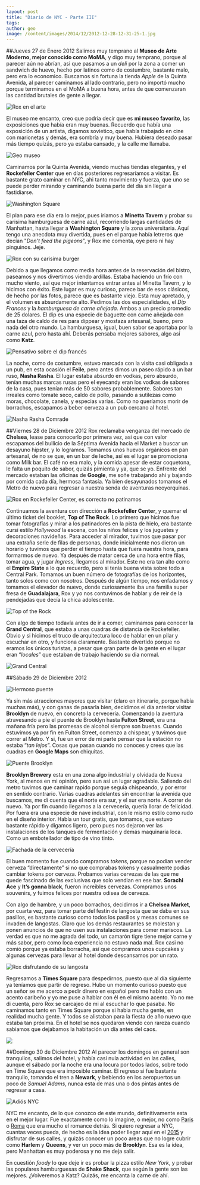 ```yaml
---
layout: post
title: "Diario de NYC - Parte III"
tags: 
author: geo
image: /content/images/2014/12/2012-12-28-12-31-25-1.jpg
---
```

##Jueves 27 de Enero 2012
Salimos muy temprano al **Museo de Arte Moderno, mejor conocido como MoMA**, y digo muy temprano, porque al parecer aún no abrían, asi que pasamos a un *deli* por la zona a comer un sandwich de huevo, hecho por latinos como de costumbre, bastante malo, pero era lo economico. Buscamos sin fortuna la tienda *Apple* de la Quinta Avenida, al parecer caminamos al lado contrario, pero no importó mucho porque terminamos en el MoMA a buena hora, antes de que comenzaran las cantidad brutales de gente a llegar.

![Rox en el arte](/content/images/2014/12/2012-12-27-11-09-51.jpg)

El museo me encanto, creo que podría decir que es **mi museo favorito**, las exposiciones que había eran muy buenas. Recuerdo que había una exposición de un artista, digamos sovietico, que había trabajado en cine con marionetas y demás, era sombría y muy buena. Hubiera deseado pasar más tiempo quizás, pero ya estaba cansado, y la calle me llamaba.

![Geo museo](/content/images/2014/12/DSC09499.JPG)

Caminamos por la Quinta Avenida, viendo muchas tiendas elegantes, y el **Rockefeller Center** que en días posteriores regresaríamos a visitar. Es bastante grato caminar en NYC, ahi tanto movimiento y fuerza, que uno se puede perder mirando y caminando buena parte del día sin llegar a fastidiarse.

![Washington Square](/content/images/2014/12/2012-12-27-13-43-45.jpg)

El plan para ese día era lo mejor, pues iriamos a **Minetta Tavern** y probar su carisima hamburguesa de carne azul, recorriendo largas cantidades de Manhattan, hasta llegar a **Washington Square** y la zona universitaria. Aquí tengo una anecdota muy divertida, pues en el parque había letreros que decían "*Don't feed the pigeons*", y Rox me comenta, oye pero ni hay pinguinos. Jeje. 

![Rox con su carisima burger](/content/images/2014/12/2012-12-27-14-58-56.jpg)

Debido a que llegamos como media hora antes de la reservación del bistro, paseamos y nos divertimos viendo ardillas. Estaba haciendo un frío con mucho viento, así que mejor intentamos entrar antes al Minetta Tavern, y lo hicimos con éxito. Este lugar es muy curioso, parece bar de esos clásicos, de hecho por las fotos, parece que es bastante viejo. Esta muy apretado, y el volumen  es absurdamente alto. Pedimos las dos especialidades, el *Dip Frances* y la *hamburguesa de carne añejada*. Ambos a un precio promedio de 25 dolares. El dip es una especie de baguette con carne añejada con una taza de caldo de res para dippear y mostaza artesanal, bueno, pero nada del otro mundo. La hamburguesa, igual, buen sabor se aportaba por la carne azul, pero hasta ahí. Deberás pensaba mejores sabores, algo así como **Katz**.

![Pensativo sobre el dip francés](/content/images/2014/12/2012-12-27-14-36-54.jpg)

La noche, como de costumbre, estuvo marcada con la visita casi obligada a un pub, en esta ocasión el **Feile**, pero antes dimos un paseo rápido a un bar ruso, **Nasha Rasha**. El lugar estaba absurdo en vodkas, pero absurdo, tenían muchas marcas rusas pero el eyecandy eran los vodkas de sabores de la casa, pues tenían más de 50 sabores probablemente. Sabores tan irreales como tomate seco, caldo de pollo, pasando a sutilezas como moras, chocolate, canela, y especias varias. Como no queríamos morir de borrachos, escapamos a beber cerveza a un pub cercano al hotel.

![Nasha Rasha Comrade](/content/images/2014/12/2012-12-27-17-55-32.jpg)

##Viernes 28 de Diciembre 2012
Rox reclamaba venganza del mercado de **Chelsea**, lease para conocerlo por primera vez, asi que con valor escapamos del bullicio de la Séptima Avenida hacia el Market a buscar un desayuno hipster, y lo logramos. Tomamos unos huevos orgánicos en pan artesanal, de no se que, en un bar de leche, así es el lugar se promociona como Milk bar. El café no era malo, y la comida apesar de estar coquetona, le falta un poquito de sabor, quizás pimienta y ya, que se yo. Enfrente del mercado estaban las oficinas de **Google**, me soñe trabajando ahi y bajando por comida cada día, hermosa fantasía. Ya bien desayunados tomamos el Metro de nuevo para regresar a nuestra senda de aventuras neoyorquinas.

![Rox en Rockefeller Center, es correcto no patinamos](/content/images/2014/12/DSC09559.JPG)

Continuamos la aventura con dirección a **Rockefeller Center**, y quemar el último ticket del booklet, **Top of The Rock**. Lo primero que hicimos fue tomar fotografías y mirar a los patinadores en la pista de hielo, era bastante cursi estilo *Hollywood* la escena, con los niños felices y los juguetes y decoraciones navideñas. Para acceder al mirador, tuvimos que pasar por una extraña serie de filas de personas, donde inicialmente nos dieron un horario y tuvimos que perder el tiempo hasta que fuera nuestra hora, para formarmos de nuevo. Ya después de matar cerca de una hora entre filas, tomar agua, y jugar *Ingress*, llegamos al mirador. Este no era tan alto como el **Empire State** a lo que recuerdo, pero si tenía buena vista sobre todo a Central Park. Tomamos un buen número de fotografías de los horizontes, tanto solos como con nosotros. Después de algún tiempo, nos enfadamos y tomamos el elevador de nuevo, donde curiosamente iba una familia super fresa de **Guadalajara**, Rox y yo nos contuvimos de hablar y de reir de la pendejadas que decía la chica adolescente.

![Top of the Rock](/content/images/2014/12/2012-12-28-12-31-25.jpg)

Con algo de tiempo todavía antes de ir a comer, caminamos para conocer la **Grand Central**, que estaba a unas cuadras de distancia de Rockefeller. Obvio y si hicimos el truco de arquitectura loco de hablar en un pilar y escuchar en otro, y funciona claramente. Bastante divertido porque no eramos los únicos turistas, a pesar que gran parte de la gente en el lugar eran “*locales*” que estaban de trabajo haciendo su dia normal.

![Grand Central](/content/images/2014/12/DSC09630.JPG)

##Sábado 29 de Diciembre 2012

![Hermoso puente](/content/images/2014/12/2012-12-29-10-29-13.jpg)

Ya sin más atracciones mayores que visitar (claro en itinerario, porque había muchas más), y con ganas de pasarla bien, decidimos el día anterior visitar **Brooklyn** de nuevo, en concreto la cervecería. Comenzando la aventura atravesando a pie el puente de Brooklyn hasta **Fulton Street**, era una mañana fría pero las promesas de alcohol siempre son buenas. Cuando estuvimos ya por fin en Fulton Street, comenzo a chispear, y tuvimos que correr al Metro. Y si, fue un error de mi parte pensar que la estación no estaba “*tan lejos*”. Cosas que pasan cuando no conoces y crees que las cuadras en **Google Maps** son chiquitas.

![Puente Brooklyn](/content/images/2014/12/2012-12-29-10-15-44.jpg)

**Brooklyn Brewery** esta en una zona algo industrial y olvidada de Nueva York, al menos en mi opinión, pero aun asi un lugar agradable. Saliendo del metro tuvimos que caminar rapido porque seguia chispeando, y por error en sentido contrario. Varias cuadras adelantes sin encontrar la avenida que buscamos, me di cuenta que el norte era sur, y el sur era norte. A correr de nuevo. Ya por fin cuando llegamos a la cervecería, quería llorar de felicidad. Por fuera era una especie de nave industrial, con le mismo estilo como rudo en el diseño interior. Había un tour gratis, que tomamos, que estuvo bastante rápido y digamos ligero, pero pues nos dejaron ver las instalaciones de los tanques de fermentación y demás maquinaria loca. Como un embotellador de tipo de vino tinto.

![Fachada de la cervecería](/content/images/2014/12/DSC09681.JPG)

El buen momento fue cuando compramos *tokens*, porque no podian vender cerveza “directamente” si no que comprabas tokens y casualmente podias cambiar tokens por cerveza. Probamos varias cervezas de las que me quede fascinado de las exclusivas que solo vendian en ese bar. **Sorachi Ace** y **It’s gonna black**, fueron increibles cervezas. Compramos unos souvenirs, y fuimos felices por nuestra odisea de cerveza.

Con algo de hambre, y un poco borrachos, decidimos ir a **Chelsea Market**, por cuarta vez, para tomar parte del festín de langosta que se daba en sus pasillos, es bastante curioso como todos los pasillos y mesas comunes se invaden de langostas. Claro que los demás restaurantes se molestan y ponen anuncios de que no usen sus instalaciones para comer mariscos. La verdad es que no me agrada del todo, un camarón tigre tiene mejor carne y más sabor, pero como loca experiencia no estuvo nada mal. Rox casi no comió porque ya estaba borracha, así que compramos unos cupcakes y algunas cervezas para llevar al hotel donde descansamos por un rato.

![Rox disfrutando de su langosta](/content/images/2014/12/2012-12-29-14-51-45.jpg)

Regresamos a **Times Square** para despedirnos, puesto que al día siguiente ya teníamos que partir de regreso. Hubo un momento curioso puesto que un señor se me acerco a pedir dinero en español pero me hablo con un acento caribeño y yo me puse a hablar con él en el mismo acento. Yo no me di cuenta, pero Rox se carcajeo de mi al escuchar lo que pasaba. No caminamos tanto en Times Square porque si habia mucha gente, en realidad mucha gente. Y todos se alistaban para la fiesta de año nuevo que estaba tan próxima. En el hotel se nos quedaron viendo con rareza cuando sabiamos que dejabamos la habitación un día antes del caos.

![](/content/images/2014/12/DSC09722.JPG)

##Domingo 30 de Diciembre 2012
Al parecer los domingos en general son tranquilos, salimos del hotel, y había casi nula actividad en las calles, aunque el sábado por la noche era una locura por todos lados, sobre todo en Time Square que era imposible caminar. El regreso si fue bastante tranquilo, tomando el tren a **Newark**, y bebiendo en los aeropuertos un poco de *Samuel Adams*, nunca esta de mas una o dos pintas antes de regresar a casa.

![Adiós NYC](/content/images/2014/12/DSC09723.JPG)

NYC me encanto, de lo que conozco de este mundo, definitivamente esta en el mejor lugar. Fue exactamente como lo imagine, o mejor, no como [Paris](/tag/paris) o [Roma](/tag/roma) que era mucho el romance detrás. Si quiero regresar a NYC, cuantas veces pueda, de hecho es la idea poder llegar aquí en el [2015](/tag/2015) y disfrutar de sus calles, y quizás conocer un poco areas que no logre cubrir como **Harlem** y **Queens**, y ver un poco más de **Brooklyn**. Esa es la idea, pero Manhattan es muy poderosa y no me deja salir.

En cuestión *foody* lo que deje ir es probar la pizza estilo *New York*, y probar las populares hamburguesas de **Shake Shack**, que según la gente son las mejores. ¿Volveremos a Katz? Quizás, me encanta la carne de ahí.
